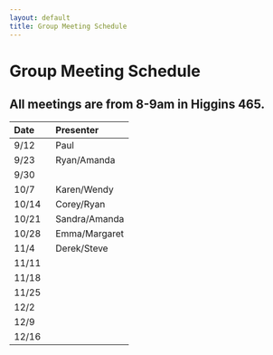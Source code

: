 ```yaml
---
layout: default 
title: Group Meeting Schedule
---
```


# Group Meeting Schedule

## All meetings are from 8-9am in Higgins 465.

Date &nbsp;&nbsp;&nbsp;&nbsp; | Presenter 
:---- | :--- 
9/12 | Paul      
9/23 | Ryan/Amanda 
9/30 |  
10/7 | Karen/Wendy
10/14 | Corey/Ryan
10/21 | Sandra/Amanda
10/28 | Emma/Margaret
11/4 | Derek/Steve
11/11 | 
11/18 | 
11/25 | 
12/2 | 
12/9 | 
12/16 | 


